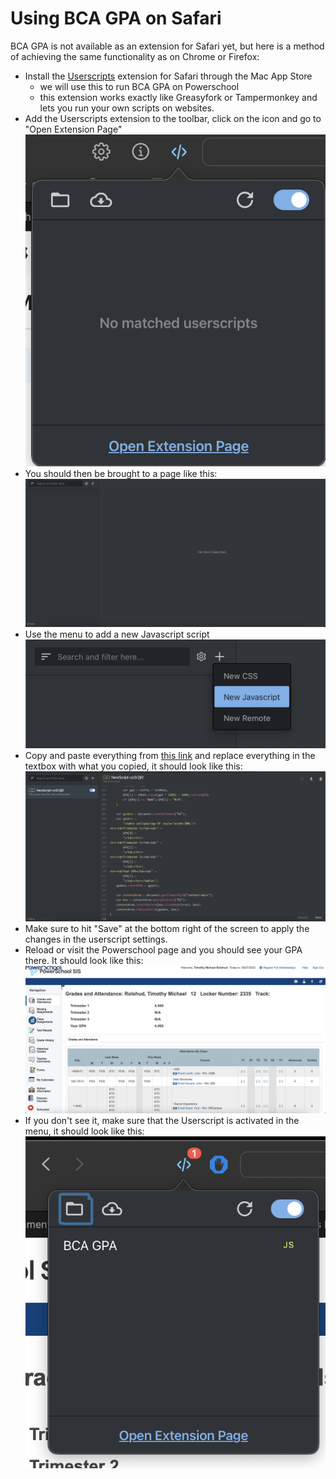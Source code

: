 # Using BCA GPA on Safari

BCA GPA is not available as an extension for Safari yet, but here is a method of achieving the same functionality as on Chrome or Firefox:

-   Install the [Userscripts](https://apps.apple.com/ua/app/userscripts/id1463298887) extension for Safari through the Mac App Store
    -   we will use this to run BCA GPA on Powerschool
    -   this extension works exactly like Greasyfork or Tampermonkey and lets you run your own scripts on websites.
-   Add the Userscripts extension to the toolbar, click on the icon and go to "Open Extension Page"
    ![](../images/1.png)
-   You should then be brought to a page like this:
    ![](../images/2.png)
-   Use the menu to add a new Javascript script
    ![](../images/3.png)
-   Copy and paste everything from [this link](https://raw.githubusercontent.com/kna27/bca-gpa-2023/main/SAFARI/BCAGPA.js) and replace everything in the textbox with what you copied, it should look like this:
    ![](../images/4.png)
-   Make sure to hit "Save" at the bottom right of the screen to apply the changes in the userscript settings.
-   Reload or visit the Powerschool page and you should see your GPA there. It should look like this:
    ![](../images/5.png)
-   If you don't see it, make sure that the Userscript is activated in the menu, it should look like this:
    ![](../images/6.png)
